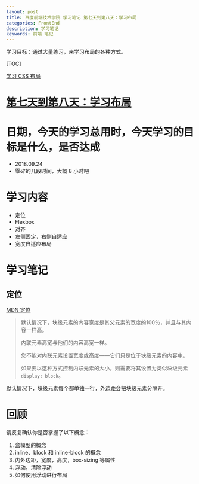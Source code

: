 ```yaml
---
layout: post
title: 百度前端技术学院 学习笔记 第七天到第八天：学习布局
categories: FrontEnd
description: 学习笔记
keywords: 前端 笔记
---
```


学习目标：通过大量练习，来学习布局的各种方式。

[TOC]

[学习 CSS 布局](http://zh.learnlayout.com/toc.html)

# [第七天到第八天：学习布局](http://ife.baidu.com/course/detail/id/42)

# 日期，今天的学习总用时，今天学习的目标是什么，是否达成

- 2018.09.24
- 零碎的几段时间，大概 8 小时吧


# 学习内容

- 定位
- Flexbox
- 对齐
- 左侧固定，右侧自适应
- 宽度自适应布局

# 学习笔记

## 定位

[MDN 定位](https://developer.mozilla.org/zh-CN/docs/Learn/CSS/CSS_layout/%E5%AE%9A%E4%BD%8D)

>默认情况下，块级元素的内容宽度是其父元素的宽度的100％，并且与其内容一样高。
>
>内联元素高宽与他们的内容高宽一样。
>
>您不能对内联元素设置宽度或高度——它们只是位于块级元素的内容中。 
>
>如果要以这种方式控制内联元素的大小，则需要将其设置为类似块级元素 ``display: block``。

默认情况下，块级元素每个都单独一行，外边距会把块级元素分隔开。

# 回顾

请反复确认你是否掌握了以下概念：

1. 盒模型的概念
2. inline、block 和 inline-block 的概念
3. 内外边距，宽度，高度，box-sizing 等属性
4. 浮动，清除浮动
5. 如何使用浮动进行布局